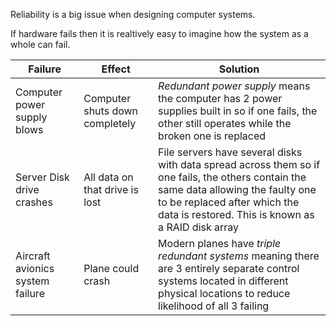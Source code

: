 Reliability is a big issue when designing computer systems. 

If hardware fails then it is realtively easy to imagine how the system as a whole can fail. 

| Failure | Effect | Solution |
|-|-|-|
| Computer power supply blows | Computer shuts down completely | *Redundant power supply* means the computer has 2 power supplies built in so if one fails, the other still operates while the broken one is replaced |
| Server Disk drive crashes | All data on that drive is lost | File servers have several disks with data spread across them so if one fails, the others contain the same data allowing the faulty one to be replaced after which the data is restored. This is known as a RAID disk array |
| Aircraft avionics system failure | Plane could crash | Modern planes have *triple redundant systems* meaning there are 3 entirely separate control systems located in different physical locations to reduce likelihood of all 3 failing |
